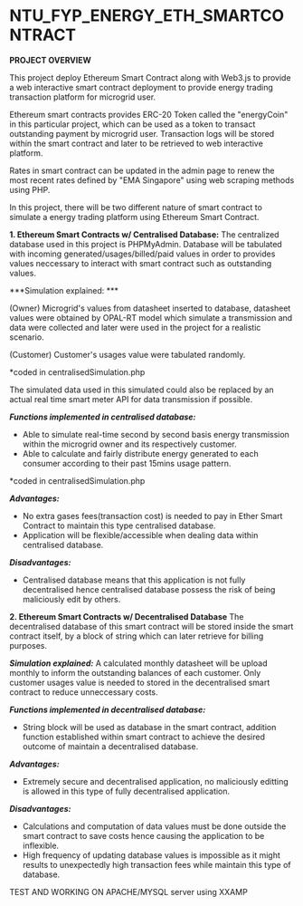 # NTU_FYP_ENERGY_ETH_SMARTCONTRACT
**PROJECT OVERVIEW**

This project deploy Ethereum Smart Contract along with Web3.js to provide a web interactive smart contract deployment to provide energy trading transaction platform for microgrid user.

Ethereum smart contracts provides ERC-20 Token called the "energyCoin" in this particular project, which can be used as a token to transact outstanding payment by microgrid user.
Transaction logs will be stored within the smart contract and later to be retrieved to web interactive platform.

Rates in smart contract can be updated in the admin page to renew the most recent rates defined by "EMA Singapore" using web scraping methods using PHP.

In this project, there will be two different nature of smart contract to simulate a energy trading platform using Ethereum Smart Contract.

**1. Ethereum Smart Contracts w/ Centralised Database:**
The centralized database used in this project is PHPMyAdmin. Database will be tabulated with incoming generated/usages/billed/paid values in order to provides values neccessary to interact with smart contract such as outstanding values.

***Simulation explained: ***

(Owner) Microgrid's values from datasheet inserted to database, datasheet values were obtained by OPAL-RT model which simulate a transmission and data were collected and later were used in the project for a realistic scenario.

(Customer) Customer's usages value were tabulated randomly.

*coded in centralisedSimulation.php

The simulated data used in this simulated could also be replaced by an actual real time smart meter API for data transmission if possible. 

***Functions implemented in centralised database:***
- Able to simulate real-time second by second basis energy transmission within the microgrid owner and its respectively customer.
- Able to calculate and fairly distribute energy generated to each consumer according to their past 15mins usage pattern.

*coded in centralisedSimulation.php

***Advantages:***
- No extra gases fees(transaction cost) is needed to pay in Ether Smart Contract to maintain this type centralised database.
- Application will be flexible/accessible when dealing data within centralised database.

***Disadvantages:***
- Centralised database means that this application is not fully decentralised hence centralised database possess the risk of being maliciously edit by others.


**2. Ethereum Smart Contracts w/ Decentralised Database**
The decentralised database of this smart contract will be stored inside the smart contract itself, by a block of string which can later retrieve for billing purposes.

***Simulation explained:***
A calculated monthly datasheet will be upload monthly to inform the outstanding balances of each customer.
Only customer usages value is needed to stored in the decentralised smart contract to reduce unneccessary costs.

***Functions implemented in decentralised database:***
- String block will be used as database in the smart contract, addition function established within smart contract to achieve the desired outcome of maintain a decentralised database.

***Advantages:***
- Extremely secure and decentralised application, no maliciously editting is allowed in this type of fully decentralised application.

***Disadvantages:***
- Calculations and computation of data values must be done outside the smart contract to save costs hence causing the application to be inflexible.
- High frequency of updating database values is impossible as it might results to unexpectedly high transaction fees while maintain this type of database.



TEST AND WORKING ON APACHE/MYSQL server using XXAMP
